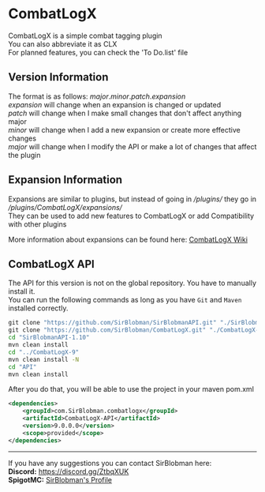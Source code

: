 # CombatLogX
CombatLogX is a simple combat tagging plugin  
You can also abbreviate it as CLX  
For planned features, you can check the 'To Do.list' file

## Version Information
The format is as follows:
*major*.*minor*.*patch*.*expansion*  
*expansion* will change when an expansion is changed or updated  
*patch* will change when I make small changes that don't affect anything major  
*minor* will change when I add a new expansion or create more effective changes  
*major* will change when I modify the API or make a lot of changes that affect the plugin  

## Expansion Information
Expansions are similar to plugins, but instead of going in */plugins/* they go in */plugins/CombatLogX/expansions/*  
They can be used to add new features to CombatLogX or add Compatibility with other plugins  
  
More information about expansions can be found here: [CombatLogX Wiki](https://www.spigotmc.org/wiki/combatlogx/)

## CombatLogX API
The API for this version is not on the global repository. You have to manually install it.  
You can run the following commands as long as you have `Git` and `Maven` installed correctly.  
```cmd
git clone "https://github.com/SirBlobman/SirBlobmanAPI.git" "./SirBlobmanAPI-1.10" --branch "old/1.10-SNAPSHOT"
git clone "https://github.com/SirBlobman/CombatLogX.git" "./CombatLogX-9" --branch "old/9.0.0.0"
cd "SirBlobmanAPI-1.10"
mvn clean install
cd "../CombatLogX-9"
mvn clean install -N
cd "API"
mvn clean install
```  
After you do that, you will be able to use the project in your maven pom.xml

```pom.xml
<dependencies>
    <groupId>com.SirBlobman.combatlogx</groupId>
    <artifactId>CombatLogX-API</artifactId>
    <version>9.0.0.0</version>
    <scope>provided</scope>
</dependencies>
```

---
If you have any suggestions you can contact SirBlobman here:  
**Discord:** https://discord.gg/ZtbqXUK  
**SpigotMC:** [SirBlobman's Profile](https://www.spigotmc.org/members/73161/)
